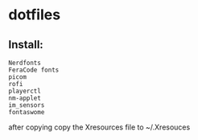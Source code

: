 # dotfiles

## Install:
	Nerdfonts
	FeraCode fonts
	picom
	rofi
	playerctl
	nm-applet
	im_sensors
	fontaswome
	
after copying copy the Xresources file to ~/.Xresouces
